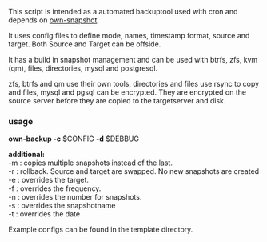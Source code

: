 This script is intended as a automated backuptool used with cron and depends on [own-snapshot](https://github.com/m-k-r/own-snapshot).

It uses config files to define mode, names, timestamp format, source and target. Both Source and Target can be offside.

It has a build in snapshot management and can be used with btrfs, zfs, kvm (qm), files, directories, mysql and postgresql.

zfs, btrfs and qm use their own tools, directories and files use rsync to copy and files, mysql and pgsql can be encrypted. They are encrypted on the source server before they are copied to the targetserver and disk.

### usage

**own-backup -c** $CONFIG **-d** $DEBBUG

**additional:**  
-m : copies multiple snapshots instead of the last.  
-r : rollback. Source and target are swapped. No new snapshots are created  
-e : overrides the target.  
-f : overrides the frequency.  
-n : overrides the number for snapshots.  
-s : overrides the snapshotname  
-t : overrides the date

Example configs can be found in the template directory.
